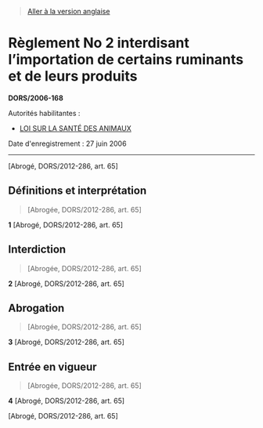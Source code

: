 > [Aller à la version anglaise](/en/Regulations/Statutory%20Orders%20and%20Regulations/2006/168.md)

# Règlement No 2 interdisant l’importation de certains ruminants et de leurs produits

**DORS/2006-168**

Autorités habilitantes : 
- [LOI SUR LA SANTÉ DES ANIMAUX](/fr/Lois/Lois%20du%20Canada/1990/ch.%2021.md)

Date d'enregistrement : 27 juin 2006

----------


[Abrogé, DORS/2012-286, art. 65]



## Définitions et interprétation
> [Abrogée, DORS/2012-286, art. 65]



**1** [Abrogé, DORS/2012-286, art. 65]




## Interdiction
> [Abrogée, DORS/2012-286, art. 65]



**2** [Abrogé, DORS/2012-286, art. 65]




## Abrogation
> [Abrogée, DORS/2012-286, art. 65]



**3** [Abrogé, DORS/2012-286, art. 65]




## Entrée en vigueur
> [Abrogée, DORS/2012-286, art. 65]



**4** [Abrogé, DORS/2012-286, art. 65]


[Abrogé, DORS/2012-286, art. 65]


